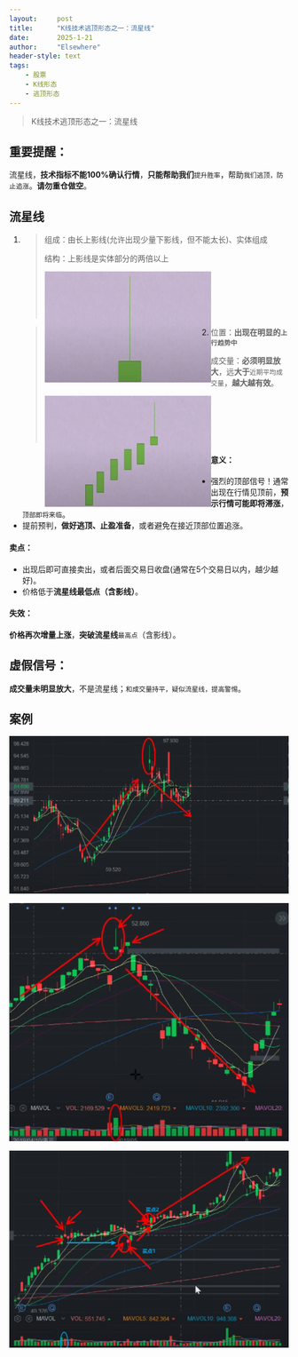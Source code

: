 ```yaml
---
layout: 	post
title: 		"K线技术逃顶形态之一：流星线"
date:       2025-1-21
author: 	"Elsewhere"
header-style: text
tags:
    - 股票
    - K线形态
    - 逃顶形态
---
```


> K线技术逃顶形态之一：流星线

## 重要提醒：

流星线，**技术指标不能100%确认行情**，**只能帮助我们**`提升胜率`，帮助`我们逃顶，防止追涨`。**请勿重仓做空**。

## 流星线

1. > 组成：由长上影线(允许出现少量下影线，但不能太长)、实体组成
   >
   > 结构：上影线是实体部分的两倍以上
   >
   > <img src="/img/2025/01-21-19/1-1.jpg" width = "300" height = "200"  align=left />
   >
   > <br><br><br><br><br>
2. > 位置：**出现在明显的`上行趋势中`**
   >
   > 成交量：**必须明显放大**，远**大于**`近期平均成交量`，**越大越有效**。
   >
   > <img src="/img/2025/01-21-19/2-1.jpg" width = "300" height = "200"  align=left />
   >
   > <br><br><br><br><br>

#### 意义：

- 强烈的顶部信号！通常出现在行情见顶前，**预示行情可能即将滞涨**，`顶部即将来临`。
- 提前预判，**做好逃顶、止盈准备**，或者避免在接近顶部位置追涨。

####  卖点：

- 出现后即可直接卖出，或者后面交易日收盘(通常在5个交易日以内，越少越好)。
- 价格低于**流星线最低点（含影线）**。

####  失效：

**价格再次增量上涨**，**突破流星线**`最高点`（含影线）。



## 虚假信号：
**成交量未明显放大**，不是流星线；`和成交量持平，疑似流星线，提高警惕`。



## 案例

![img](/img/2025/01-21-19/4.jpg)

![img](/img/2025/01-21-19/5.jpg)

![img](/img/2025/01-21-19/6失效.jpg)
